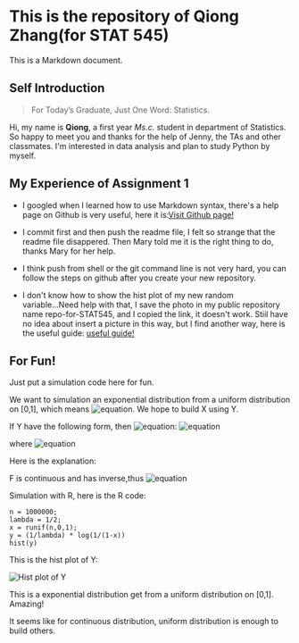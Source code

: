 This is the repository of Qiong Zhang(for STAT 545)
=====================================

This is a Markdown document.

## Self Introduction

> For Today’s Graduate, Just One Word: Statistics.

Hi, my name is __Qiong__, a first year *Ms.c.* student in department of Statistics. So happy to meet you and thanks for the help of Jenny, the TAs and other classmates. I'm interested in data analysis and plan to study Python by myself.



## My Experience of Assignment 1

- I googled when I learned how to use Markdown syntax, there's a help page on Github is very useful, here it is:[Visit Github page!](https://help.github.com/articles/markdown-basics/)

- I commit first and then push the readme file, I felt so strange that the readme file disappered. Then Mary told me it is the right thing to do, thanks Mary for her help. 

- I think push from shell or the git command line is not very hard, you can follow the steps on github after you create your new repository.

- I don't know how to show the hist plot of my new random variable...Need help with that, I save the photo in my public repository name repo-for-STAT545, and I copied the link, it doesn't work. Stiil have no idea about insert a picture in this way, but I find another way, here is the useful guide: [useful guide!](http://solutionoptimist.com/2013/12/28/awesome-github-tricks/)
## For Fun!
Just put a simulation code here for fun.

We want to simulation an exponential distribution from a uniform distribution on [0,1], which means ![equation](http://www.sciweavers.org/upload/Tex2Img_1442978223/render.png). We hope to build X using Y.


If Y have the following form, then ![equation](http://www.sciweavers.org/upload/Tex2Img_1442978520/render.png):
![equation](http://www.sciweavers.org/upload/Tex2Img_1442978551/render.png)

where ![equation](http://www.sciweavers.org/upload/Tex2Img_1442978606/render.png)

Here is the explanation:

F is continuous and has inverse,thus
![equation](http://www.sciweavers.org/upload/Tex2Img_1442978649/render.png)



Simulation with R, here is the R code:
```
n = 1000000;
lambda = 1/2;
x = runif(n,0,1);
y = (1/lambda) * log(1/(1-x))
hist(y)
```
This is the hist plot of Y:

![Hist plot of Y](https://cloud.githubusercontent.com/assets/14189534/10037441/e084eed0-616a-11e5-9a1f-4f8e9432df40.png)

This is a exponential distribution get from a uniform distribution on [0,1]. Amazing! 

It seems like for continuous distribution, uniform distribution is enough to build others.
